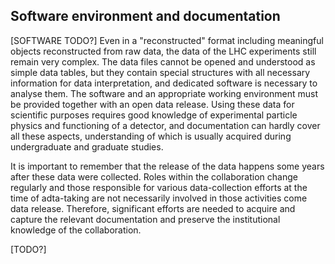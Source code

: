 ## Software environment and documentation

[SOFTWARE TODO?]
Even in a "reconstructed" format including meaningful objects reconstructed from raw data, the data of the LHC experiments still remain very complex. The data files cannot be opened and understood as simple data tables, but they contain special structures with all necessary information for data interpretation, and dedicated software is necessary to analyse them. The software and an appropriate working environment must be provided together with an open data release. Using these data for scientific purposes requires good knowledge of experimental particle physics and functioning of a detector, and documentation can hardly cover all these aspects, understanding of which is usually acquired during undergraduate and graduate studies. 

It is important to remember that the release of the data happens some years after these data were collected. Roles within the collaboration change regularly and those responsible for various data-collection efforts at the time of adta-taking are not necessarily involved in those activities come data release. Therefore, significant efforts are needed to acquire and capture the relevant documentation and preserve the institutional knowledge of the collaboration.

[TODO?]
